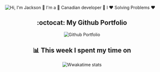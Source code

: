 ![Hi, I'm Jackson 👋 I'm a 🚀 Canadian developer 🚀 I ❤️ Solving Problems ❤️](./Docs/profile-readme.gif)

<h2 align="center">:octocat: My Github Portfolio</h2>
<p align="center">
<img src="https://github-readme-stats.vercel.app/api?username=jackson-zhipeng-chang" alt="Github Portfolio" />
</p>

<h2 align="center">📊 This week I spent my time on</h2>
<p align="center">
<img src="https://github-readme-stats-taupe-two.vercel.app/api/wakatime?username=jzchang&hide_title=true&hide_border=true&langs_count=5" alt="Wwakatime stats" />
</p>

<!--
**jackson-zhipeng-chang/jackson-zhipeng-chang** is a ✨ _special_ ✨ repository because its `README.md` (this file) appears on your GitHub profile.

Here are some ideas to get you started:

- 🔭 I’m currently working on ...
- 🌱 I’m currently learning ...
- 👯 I’m looking to collaborate on ...
- 🤔 I’m looking for help with ...
- 💬 Ask me about ...
- 📫 How to reach me: ...
- 😄 Pronouns: ...
- ⚡ Fun fact: ...
-->
